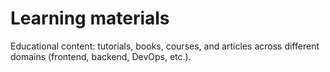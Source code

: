 # Learning materials

Educational content: tutorials, books, courses, and articles across different domains (frontend, backend, DevOps, etc.).